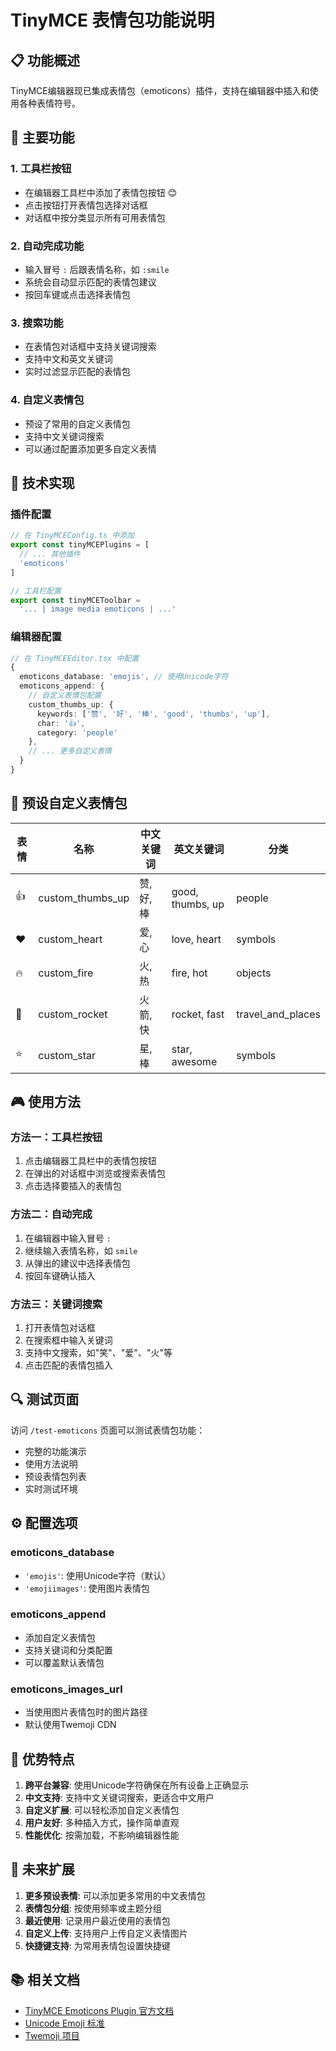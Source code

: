 # TinyMCE 表情包功能说明

## 📋 功能概述

TinyMCE编辑器现已集成表情包（emoticons）插件，支持在编辑器中插入和使用各种表情符号。

## 🎯 主要功能

### 1. 工具栏按钮
- 在编辑器工具栏中添加了表情包按钮 😊
- 点击按钮打开表情包选择对话框
- 对话框中按分类显示所有可用表情包

### 2. 自动完成功能
- 输入冒号 `:` 后跟表情名称，如 `:smile`
- 系统会自动显示匹配的表情包建议
- 按回车键或点击选择表情包

### 3. 搜索功能
- 在表情包对话框中支持关键词搜索
- 支持中文和英文关键词
- 实时过滤显示匹配的表情包

### 4. 自定义表情包
- 预设了常用的自定义表情包
- 支持中文关键词搜索
- 可以通过配置添加更多自定义表情

## 🔧 技术实现

### 插件配置
```typescript
// 在 TinyMCEConfig.ts 中添加
export const tinyMCEPlugins = [
  // ... 其他插件
  'emoticons'
]

// 工具栏配置
export const tinyMCEToolbar = 
  '... | image media emoticons | ...'
```

### 编辑器配置
```typescript
// 在 TinyMCEEditor.tsx 中配置
{
  emoticons_database: 'emojis', // 使用Unicode字符
  emoticons_append: {
    // 自定义表情包配置
    custom_thumbs_up: {
      keywords: ['赞', '好', '棒', 'good', 'thumbs', 'up'],
      char: '👍',
      category: 'people'
    },
    // ... 更多自定义表情
  }
}
```

## 📝 预设自定义表情包

| 表情 | 名称 | 中文关键词 | 英文关键词 | 分类 |
|------|------|------------|------------|------|
| 👍 | custom_thumbs_up | 赞, 好, 棒 | good, thumbs, up | people |
| ❤️ | custom_heart | 爱, 心 | love, heart | symbols |
| 🔥 | custom_fire | 火, 热 | fire, hot | objects |
| 🚀 | custom_rocket | 火箭, 快 | rocket, fast | travel_and_places |
| ⭐ | custom_star | 星, 棒 | star, awesome | symbols |

## 🎮 使用方法

### 方法一：工具栏按钮
1. 点击编辑器工具栏中的表情包按钮
2. 在弹出的对话框中浏览或搜索表情包
3. 点击选择要插入的表情包

### 方法二：自动完成
1. 在编辑器中输入冒号 `:`
2. 继续输入表情名称，如 `smile`
3. 从弹出的建议中选择表情包
4. 按回车键确认插入

### 方法三：关键词搜索
1. 打开表情包对话框
2. 在搜索框中输入关键词
3. 支持中文搜索，如"笑"、"爱"、"火"等
4. 点击匹配的表情包插入

## 🔍 测试页面

访问 `/test-emoticons` 页面可以测试表情包功能：
- 完整的功能演示
- 使用方法说明
- 预设表情包列表
- 实时测试环境

## ⚙️ 配置选项

### emoticons_database
- `'emojis'`: 使用Unicode字符（默认）
- `'emojiimages'`: 使用图片表情包

### emoticons_append
- 添加自定义表情包
- 支持关键词和分类配置
- 可以覆盖默认表情包

### emoticons_images_url
- 当使用图片表情包时的图片路径
- 默认使用Twemoji CDN

## 🌟 优势特点

1. **跨平台兼容**: 使用Unicode字符确保在所有设备上正确显示
2. **中文支持**: 支持中文关键词搜索，更适合中文用户
3. **自定义扩展**: 可以轻松添加自定义表情包
4. **用户友好**: 多种插入方式，操作简单直观
5. **性能优化**: 按需加载，不影响编辑器性能

## 🔮 未来扩展

1. **更多预设表情**: 可以添加更多常用的中文表情包
2. **表情包分组**: 按使用频率或主题分组
3. **最近使用**: 记录用户最近使用的表情包
4. **自定义上传**: 支持用户上传自定义表情图片
5. **快捷键支持**: 为常用表情包设置快捷键

## 📚 相关文档

- [TinyMCE Emoticons Plugin 官方文档](https://www.tiny.cloud/docs/tinymce/latest/emoticons/)
- [Unicode Emoji 标准](https://unicode.org/emoji/)
- [Twemoji 项目](https://github.com/jdecked/twemoji)
